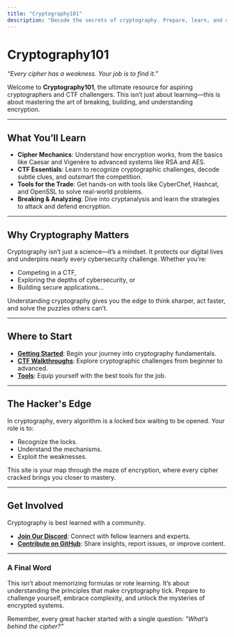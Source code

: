 ```yaml
---
title: "Cryptography101"
description: "Decode the secrets of cryptography. Prepare, learn, and dominate CTF challenges."
---
```


# Cryptography101

*“Every cipher has a weakness. Your job is to find it.”*

Welcome to **Cryptography101**, the ultimate resource for aspiring cryptographers and CTF challengers. This isn’t just about learning—this is about mastering the art of breaking, building, and understanding encryption.

---

## What You’ll Learn

- **Cipher Mechanics**: Understand how encryption works, from the basics like Caesar and Vigenère to advanced systems like RSA and AES.
- **CTF Essentials**: Learn to recognize cryptographic challenges, decode subtle clues, and outsmart the competition.
- **Tools for the Trade**: Get hands-on with tools like CyberChef, Hashcat, and OpenSSL to solve real-world problems.
- **Breaking & Analyzing**: Dive into cryptanalysis and learn the strategies to attack and defend encryption.

---

## Why Cryptography Matters

Cryptography isn’t just a science—it’s a mindset. It protects our digital lives and underpins nearly every cybersecurity challenge. Whether you’re:
- Competing in a CTF,
- Exploring the depths of cybersecurity, or
- Building secure applications…

Understanding cryptography gives you the edge to think sharper, act faster, and solve the puzzles others can’t.

---

## Where to Start

- **[Getting Started](./guide)**: Begin your journey into cryptography fundamentals.
- **[CTF Walkthroughs](./challenges)**: Explore cryptographic challenges from beginner to advanced.
- **[Tools](./tools)**: Equip yourself with the best tools for the job.

---

## The Hacker's Edge

In cryptography, every algorithm is a locked box waiting to be opened. Your role is to:
- Recognize the locks.
- Understand the mechanisms.
- Exploit the weaknesses.

This site is your map through the maze of encryption, where every cipher cracked brings you closer to mastery.

---

## Get Involved

Cryptography is best learned with a community.
- **[Join Our Discord](https://discord.gg/your-invite-link)**: Connect with fellow learners and experts.
- **[Contribute on GitHub](https://github.com/your-repo-link)**: Share insights, report issues, or improve content.

---

### A Final Word

This isn’t about memorizing formulas or rote learning. It’s about understanding the principles that make cryptography tick. Prepare to challenge yourself, embrace complexity, and unlock the mysteries of encrypted systems.

Remember, every great hacker started with a single question:
*"What’s behind the cipher?"*
